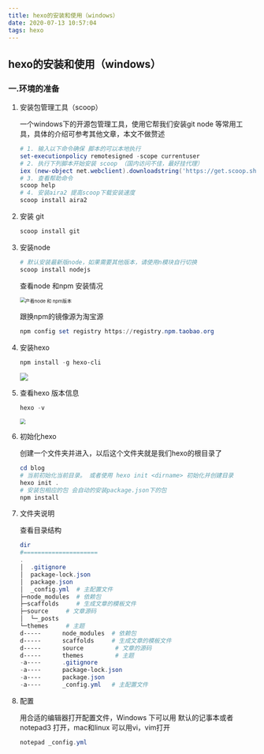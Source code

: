 ```yaml
---
title: hexo的安装和使用（windows）
date: 2020-07-13 10:57:04
tags: hexo 
---
```


## hexo的安装和使用（windows）

### 一.环境的准备

1. 安装包管理工具（scoop）

   一个windows下的开源包管理工具，使用它帮我们安装git node 等常用工具，具体的介绍可参考其他文章，本文不做赘述

   ```powershell
   # 1. 输入以下命令确保 脚本的可以本地执行
   set-executionpolicy remotesigned -scope currentuser
   # 2. 执行下列脚本开始安装 scoop （国内访问不佳，最好挂代理）
   iex (new-object net.webclient).downloadstring('https://get.scoop.sh')
   # 3. 查看帮助命令
   scoop help
   # 4. 安装aira2 提高scoop下载安装速度
   scoop install aira2
   ```

2. 安装 git

   ```powershell
   scoop install git
   ```

3. 安装node

   ```powershell
   # 默认安装最新版node，如果需要其他版本，请使用n模块自行切换
   scoop install nodejs
   ```

   查看node 和npm 安装情况

   <img src="http://picture.yanfeng.space/markdown/20200712185819.png" alt="产看node 和 npm版本" style="zoom: 67%;" />

   跟换npm的镜像源为淘宝源

   ```powershell
   npm config set registry https://registry.npm.taobao.org
   ```

4. 安装hexo

   ```powershell
   npm install -g hexo-cli
   ```

   ![](http://picture.yanfeng.space/markdown/20200712191118.png)

5. 查看hexo 版本信息

   ```powershell
   hexo -v
   ```

   <img src="http://picture.yanfeng.space/markdown/20200712191524.png" style="zoom:67%;" />

6. 初始化hexo

   创建一个文件夹并进入，以后这个文件夹就是我们hexo的根目录了

   ```powershell
   cd blog
   # 当前初始化当前目录。 或者使用 hexo init <dirname> 初始化并创建目录
   hexo init .
   # 安装包相应的包 会自动的安装package.json下的包
   npm install
   ```

7. 文件夹说明

   查看目录结构 

   ``` powershell
   dir
   #=====================
   .
   │  .gitignore
   │  package-lock.json
   │  package.json	
   │  _config.yml  # 主配置文件
   ├─node_modules  # 依赖包
   ├─scaffolds     # 生成文章的模板文件
   ├─source		# 文章源码
   │  └─_posts
   └─themes		# 主题
   d-----      node_modules  # 依赖包
   d-----      scaffolds     # 生成文章的模板文件
   d-----      source		  # 文章的源码
   d-----      themes		  # 主题
   -a----      .gitignore    
   -a----      package-lock.json
   -a----      package.json  
   -a----      _config.yml   # 主配置文件
   ```
   
8. 配置

   用合适的编辑器打开配置文件，Windows 下可以用 默认的记事本或者notepad3 打开，mac和linux 可以用vi，vim打开

   ```powershell
   notepad _config.yml
   ```

   